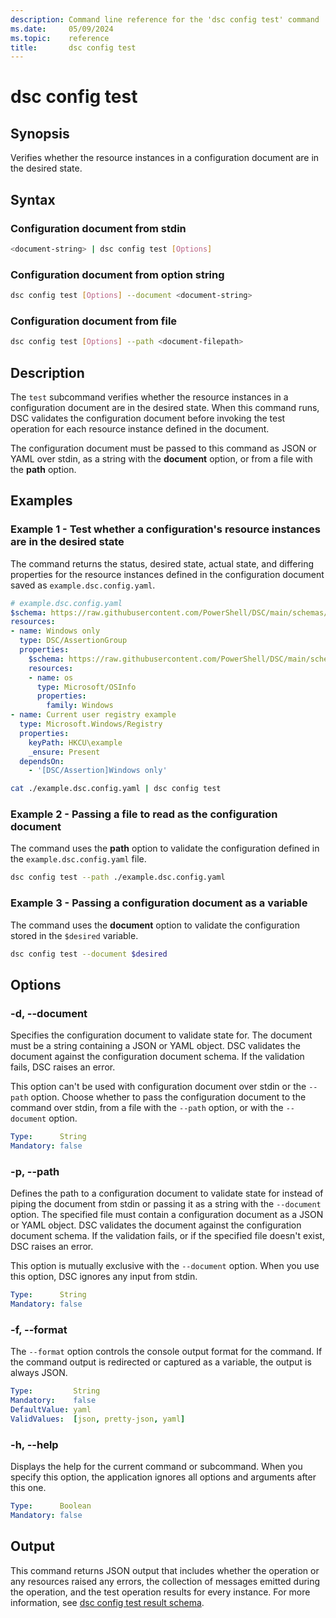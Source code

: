 ```yaml
---
description: Command line reference for the 'dsc config test' command
ms.date:     05/09/2024
ms.topic:    reference
title:       dsc config test
---
```


# dsc config test

## Synopsis

Verifies whether the resource instances in a configuration document are in the desired state.

## Syntax

### Configuration document from stdin

```sh
<document-string> | dsc config test [Options]
```

### Configuration document from option string

```sh
dsc config test [Options] --document <document-string>
```

### Configuration document from file

```sh
dsc config test [Options] --path <document-filepath>
```

## Description

The `test` subcommand verifies whether the resource instances in a configuration document are in
the desired state. When this command runs, DSC validates the configuration document before invoking
the test operation for each resource instance defined in the document.

The configuration document must be passed to this command as JSON or YAML over stdin, as a string
with the **document** option, or from a file with the **path** option.

## Examples

### Example 1 - Test whether a configuration's resource instances are in the desired state

The command returns the status, desired state, actual state, and differing properties for the
resource instances defined in the configuration document saved as `example.dsc.config.yaml`.

```yaml
# example.dsc.config.yaml
$schema: https://raw.githubusercontent.com/PowerShell/DSC/main/schemas/2024/04/config/document.json
resources:
- name: Windows only
  type: DSC/AssertionGroup
  properties:
    $schema: https://raw.githubusercontent.com/PowerShell/DSC/main/schemas/2024/04/config/document.json
    resources:
    - name: os
      type: Microsoft/OSInfo
      properties:
        family: Windows
- name: Current user registry example
  type: Microsoft.Windows/Registry
  properties:
    keyPath: HKCU\example
    _ensure: Present
  dependsOn:
    - '[DSC/Assertion]Windows only'
```

```sh
cat ./example.dsc.config.yaml | dsc config test
```

### Example 2 - Passing a file to read as the configuration document

The command uses the **path** option to validate the configuration defined in the
`example.dsc.config.yaml` file.

```sh
dsc config test --path ./example.dsc.config.yaml
```

### Example 3 - Passing a configuration document as a variable

The command uses the **document** option to validate the configuration stored in the `$desired`
variable.

```sh
dsc config test --document $desired
```

## Options

### -d, --document

Specifies the configuration document to validate state for. The document must be a string
containing a JSON or YAML object. DSC validates the document against the configuration document
schema. If the validation fails, DSC raises an error.

This option can't be used with configuration document over stdin or the `--path` option. Choose
whether to pass the configuration document to the command over stdin, from a file with the `--path`
option, or with the `--document` option.

```yaml
Type:      String
Mandatory: false
```

### -p, --path

Defines the path to a configuration document to validate state for instead of piping the document
from stdin or passing it as a string with the `--document` option. The specified file must contain
a configuration document as a JSON or YAML object. DSC validates the document against the
configuration document schema. If the validation fails, or if the specified file doesn't exist, DSC
raises an error.

This option is mutually exclusive with the `--document` option. When you use this option, DSC
ignores any input from stdin.

```yaml
Type:      String
Mandatory: false
```

### -f, --format

The `--format` option controls the console output format for the command. If the command output is
redirected or captured as a variable, the output is always JSON.

```yaml
Type:         String
Mandatory:    false
DefaultValue: yaml
ValidValues:  [json, pretty-json, yaml]
```

### -h, --help

Displays the help for the current command or subcommand. When you specify this option, the
application ignores all options and arguments after this one.

```yaml
Type:      Boolean
Mandatory: false
```

## Output

This command returns JSON output that includes whether the operation or any resources raised any
errors, the collection of messages emitted during the operation, and the test operation results for
every instance. For more information, see [dsc config test result schema][01].

[01]: ../../schemas/outputs/config/test.md
